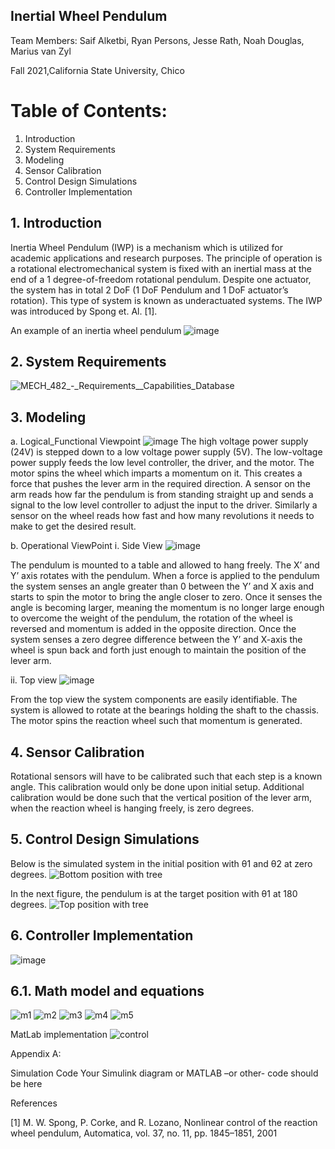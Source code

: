 
## Inertial Wheel Pendulum


Team Members: Saif Alketbi, Ryan Persons, Jesse Rath, Noah Douglas, Marius van Zyl

Fall 2021,California State University, Chico 

# Table of Contents:
1. Introduction 
2. System Requirements
3. Modeling
4. Sensor Calibration
5. Control Design Simulations
6. Controller Implementation

## 1. Introduction
Inertia Wheel Pendulum (IWP) is a mechanism which is utilized for academic applications and research purposes. The principle of operation is a rotational electromechanical system is fixed with an inertial mass at the end of a 1 degree-of-freedom rotational pendulum. Despite one actuator, the system has in total 2 DoF (1 DoF Pendulum and 1 DoF actuator’s rotation). This type of system is known as underactuated systems. The IWP was introduced by Spong et. Al. [1].

An example of an inertia wheel pendulum 
![image](https://user-images.githubusercontent.com/96152526/146479845-6e977930-1f0d-4868-9e93-409ba5985ea2.png)


## 2. System Requirements
![MECH_482_-_Requirements__Capabilities_Database](https://user-images.githubusercontent.com/96152526/146605696-36c4782e-4f3c-4e73-8273-bd0db5c41cf1.png)


## 3. Modeling
  a. Logical_Functional Viewpoint
![image](https://user-images.githubusercontent.com/96152526/146482109-0b6269fc-8795-409f-9423-604befc2c5d7.png)
The high voltage power supply (24V)  is stepped down to a low voltage power supply (5V). The low-voltage power supply feeds the low level controller, the driver, and the motor. The motor spins the wheel which imparts a momentum on it. This creates a force that pushes the lever arm in the required direction. A sensor on the arm reads how far the pendulum is from standing straight up and sends a signal to the low level controller to adjust the input to the driver. Similarly a sensor on the wheel reads how fast and how many revolutions it needs to make to get the desired result. 

b. Operational ViewPoint
  i. Side View
  ![image](https://user-images.githubusercontent.com/96152526/146481275-525c61df-9379-4b4c-a7df-7594d7fefc74.png)
  
The pendulum is mounted to a table and allowed to hang freely. The X’ and Y’ axis rotates with the pendulum. When a force is applied to the pendulum the system senses an angle greater than 0 between the Y’ and X axis and starts to spin the motor to bring the angle closer to zero. Once it senses the angle is becoming larger, meaning the momentum is no longer large enough to overcome the weight of the pendulum, the rotation of the wheel is reversed and momentum is added in the opposite direction. Once the system senses a zero degree difference between the Y’ and X-axis the wheel is spun back and forth just enough to maintain the position of the lever arm. 

  ii. Top view
  ![image](https://user-images.githubusercontent.com/96152526/146481359-9c9f2ce8-a930-45e0-9cdd-14d069c71728.png)
  
From the top view the system components are easily identifiable. The system is allowed to rotate at the bearings holding the shaft to the chassis. The motor spins the reaction wheel such that momentum is generated. 

## 4. Sensor Calibration
Rotational sensors will have to be calibrated such that each step is a known angle. This calibration would only be done upon initial setup. Additional calibration would be done such that the vertical position of the lever arm, when the reaction wheel is hanging freely, is zero degrees.

## 5. Control Design Simulations

Below is the simulated system in the initial position with θ1 and θ2 at zero degrees.
![Bottom position with tree](https://user-images.githubusercontent.com/35742388/146656577-409ac1d9-af38-4169-a767-7743f7e0ce4a.JPG)

In the next figure, the pendulum is at the target position with θ1 at 180 degrees.
![Top position with tree](https://user-images.githubusercontent.com/35742388/146656579-0ab0dbf4-854c-422f-ba2f-7eae95169dbf.JPG)


## 6. Controller Implementation
![image](https://user-images.githubusercontent.com/96152526/146591327-452f0f36-fc7f-4eb3-aa87-26e9544dcb97.png)

## 6.1. Math model and equations
![m1](https://user-images.githubusercontent.com/35742388/146657196-e2287e2e-de5a-471a-becd-2b35437bfc27.jpg)
![m2](https://user-images.githubusercontent.com/35742388/146657199-8e932600-ded0-4f48-b5d3-26d10b3ec7b7.jpg)
![m3](https://user-images.githubusercontent.com/35742388/146657203-8befb945-e76a-4801-aec2-e2f063bcad4a.jpg)
![m4](https://user-images.githubusercontent.com/35742388/146657213-386e8c39-8cec-4234-9220-7ff1eadf9508.jpg)
![m5](https://user-images.githubusercontent.com/35742388/146657222-2d7d0644-1cc9-4985-a927-fac2fb837c52.jpg)

MatLab implementation
![control](https://user-images.githubusercontent.com/35742388/146657227-4601c68e-563e-457d-bcd4-89e02e1c934a.jpg)







Appendix A:

 Simulation Code 
Your Simulink diagram or MATLAB –or other- code should be here

References

[1] M. W. Spong, P. Corke, and R. Lozano, Nonlinear control of the reaction wheel pendulum, Automatica, vol. 37, no. 11, pp. 1845–1851, 2001
